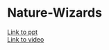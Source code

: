 # Nature-Wizards


<a href="https://drive.google.com/file/d/1cZzwNAOwbt1gMnUQhDvTCb7bKtWKUBOx/view?usp=share_link">Link to ppt</a>
<br>
<a href="https://drive.google.com/file/d/1LuOMUMDAGMr__ARhJmwa2VHbjbIJPYG4/view?usp=share_link">Link to video</a>
